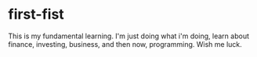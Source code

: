 # first-fist
This is my fundamental learning.
I'm just doing what i'm doing, learn about finance, investing, business, and then now, programming.
Wish me luck.
